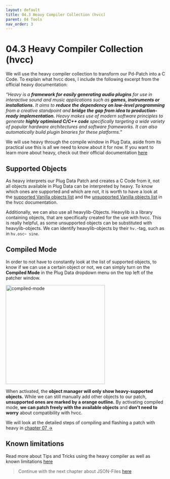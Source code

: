 ```yaml
---
layout: default
title: 04.3 Heavy Compiler Collection (hvcc)
parent: 04 Tools
nav_order: 3
---
```


# 04.3 Heavy Compiler Collection (hvcc)

We will use the heavy compiler collection to transform our Pd-Patch into a C Code. To explain what hvcc does, I include the following excerpt from the official heavy documentation:

_“Heavy is a **framework for easily generating audio plugins** for use in interactive sound and music applications such as **games, instruments or installations.**
It aims to **reduce the dependency on low-level programming** from a creative standpoint and **bridge the gap from idea to production-ready implementation.**
Heavy makes use of modern software principles to generate **highly optimised C/C++ code** specifically targeting a wide variety of popular hardware architectures and software frameworks. It can also automatically build plugin binaries for these platforms.”_

We will use heavy through the compile window in Plug Data, aside from its practical use this is all we need to know about it for now. If you want to learn more about heavy, check out their official documentation [here](https://github.com/Wasted-Audio/hvcc) 


## Supported Objects

As heavy interprets our Plug Data Patch and creates a C Code from it, not all objects available in Plug Data can be interpreted by heavy. To know which ones are supported and which are not, it is worth to have a look at the [supported Vanilla objects list](https://github.com/Wasted-Audio/hvcc/blob/develop/docs/09.supported_vanilla_objects.md) and the [unsupported Vanilla objects list](https://github.com/Wasted-Audio/hvcc/blob/develop/docs/10.unsupported_vanilla_objects.md) in the hvcc documentation. 

Additionally, we can also use all heavylib-Objects. Heavylib is a library containing objects, that are specifically created for the use with hvcc. This is really helpful, as some unsupported objects can be substituted with heavylib-objects. We can identify heavylib-objects by their `hv.`-tag, such as in `hv.osc~ sine`.

## Compiled Mode

In order to not have to constantly look at the list of supported objects, to know if we can use a certain object or not, we can simply turn on the **Compiled Mode** in the Plug Data dropdown menu on the top left of the patcher window.

<img width="313" alt="compiled-mode" src="https://github.com/user-attachments/assets/7b2cf893-de0e-40b8-a1de-602555127de5" />

When activated, the **object manager will only show heavy-supported objects.** While we can still manually add other objects to our patch, **unsupported ones are marked by a orange outline.** By activating compiled mode, **we can patch freely with the available objects** and **don't need to worry** about compatibility with hvcc.

We will look at the detailed steps of compiling and flashing a patch with heavy in <a href="{{ site.baseurl }}/chapter-07/07-flashing-a-patch">chapter 07 →</a>

## Known limitations
Read more about Tips and Tricks using the heavy compiler as well as known limitations [here](https://github.com/Wasted-Audio/hvcc/blob/develop/docs/02.getting_started.md)


> Continue with the next chapter about JSON-Files [here]({{site.baseurl}}/chapter-04/04-4-json-file)
